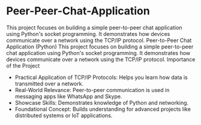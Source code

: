 # Peer-Peer-Chat-Application
This project focuses on building a simple peer-to-peer chat application using Python's socket programming. It demonstrates how devices communicate over a network using the TCP/IP protocol.
Peer-to-Peer Chat Application (Python)
This project focuses on building a simple peer-to-peer chat application using Python's socket
programming. It demonstrates how devices communicate over a network using the TCP/IP protocol.
Importance of the Project
- Practical Application of TCP/IP Protocols: Helps you learn how data is transmitted over a network.
- Real-World Relevance: Peer-to-peer communication is used in messaging apps like WhatsApp
and Skype.
- Showcase Skills: Demonstrates knowledge of Python and networking.
- Foundational Concept: Builds understanding for advanced projects like distributed systems or IoT
applications.
  
